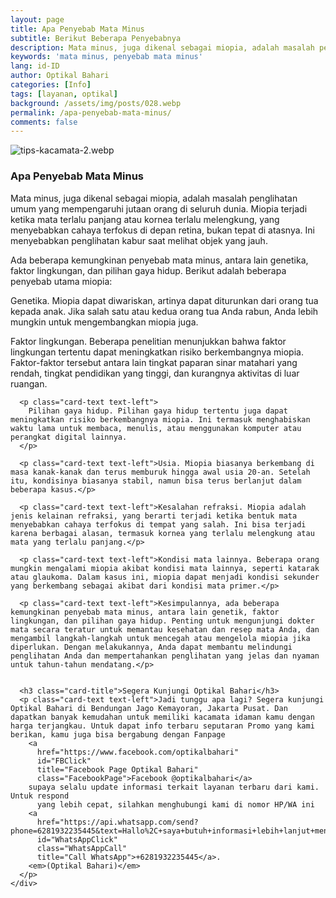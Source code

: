 ```yaml
---
layout: page
title: Apa Penyebab Mata Minus
subtitle: Berikut Beberapa Penyebabnya
description: Mata minus, juga dikenal sebagai miopia, adalah masalah penglihatan umum yang mempengaruhi jutaan orang di seluruh dunia
keywords: 'mata minus, penyebab mata minus'
lang: id-ID
author: Optikal Bahari
categories: [Info]
tags: [layanan, optikal]
background: /assets/img/posts/028.webp
permalink: /apa-penyebab-mata-minus/
comments: false
---
```


<div class="card-deck mb-3">
  <div class="card shadow p-3 mb-5 bg-white rounded">
    <img
      src="{{"/assets/img/posts/periksa-mata/periksa-mata-gratis-optikal-bahari-14.webp" | relative_url }}"
      class="card-img-top"
      alt="tips-kacamata-2.webp">
    <div class="card-body">
      <h3 class="card-title">Apa Penyebab Mata Minus</h3>
      <p class="card-text text-left">
        Mata minus, juga dikenal sebagai miopia, adalah masalah penglihatan umum yang mempengaruhi jutaan orang di seluruh dunia. Miopia terjadi ketika mata terlalu panjang atau kornea terlalu melengkung, yang menyebabkan cahaya terfokus di depan retina, bukan tepat di atasnya. Ini menyebabkan penglihatan kabur saat melihat objek yang jauh.
      </p>
      <p class="card-text text-left">
        Ada beberapa kemungkinan penyebab mata minus, antara lain genetika, faktor lingkungan, dan pilihan gaya hidup. Berikut adalah beberapa penyebab utama miopia:
      </p>
      <p class="card-text text-left">
        Genetika. Miopia dapat diwariskan, artinya dapat diturunkan dari orang tua kepada anak. Jika salah satu atau kedua orang tua Anda rabun, Anda lebih mungkin untuk mengembangkan miopia juga.
      </p>
      <p class="card-text text-left">
        Faktor lingkungan. Beberapa penelitian menunjukkan bahwa faktor lingkungan tertentu dapat meningkatkan risiko berkembangnya miopia. Faktor-faktor tersebut antara lain tingkat paparan sinar matahari yang rendah, tingkat pendidikan yang tinggi, dan kurangnya aktivitas di luar ruangan.
      </p>

      <p class="card-text text-left">
        Pilihan gaya hidup. Pilihan gaya hidup tertentu juga dapat meningkatkan risiko berkembangnya miopia. Ini termasuk menghabiskan waktu lama untuk membaca, menulis, atau menggunakan komputer atau perangkat digital lainnya.
      </p>

      <p class="card-text text-left">Usia. Miopia biasanya berkembang di masa kanak-kanak dan terus memburuk hingga awal usia 20-an. Setelah itu, kondisinya biasanya stabil, namun bisa terus berlanjut dalam beberapa kasus.</p>

      <p class="card-text text-left">Kesalahan refraksi. Miopia adalah jenis kelainan refraksi, yang berarti terjadi ketika bentuk mata menyebabkan cahaya terfokus di tempat yang salah. Ini bisa terjadi karena berbagai alasan, termasuk kornea yang terlalu melengkung atau mata yang terlalu panjang.</p>

      <p class="card-text text-left">Kondisi mata lainnya. Beberapa orang mungkin mengalami miopia akibat kondisi mata lainnya, seperti katarak atau glaukoma. Dalam kasus ini, miopia dapat menjadi kondisi sekunder yang berkembang sebagai akibat dari kondisi mata primer.</p>

      <p class="card-text text-left">Kesimpulannya, ada beberapa kemungkinan penyebab mata minus, antara lain genetik, faktor lingkungan, dan pilihan gaya hidup. Penting untuk mengunjungi dokter mata secara teratur untuk memantau kesehatan dan resep mata Anda, dan mengambil langkah-langkah untuk mencegah atau mengelola miopia jika diperlukan. Dengan melakukannya, Anda dapat membantu melindungi penglihatan Anda dan mempertahankan penglihatan yang jelas dan nyaman untuk tahun-tahun mendatang.</p>


      <h3 class="card-title">Segera Kunjungi Optikal Bahari</h3>
      <p class="card-text text-left">Jadi tunggu apa lagi? Segera kunjungi Optikal Bahari di Bendungan Jago Kemayoran, Jakarta Pusat. Dan dapatkan banyak kemudahan untuk memiliki kacamata idaman kamu dengan harga terjangkau. Untuk dapat info terbaru seputaran Promo yang kami berikan, kamu juga bisa bergabung dengan Fanpage
        <a
          href="https://www.facebook.com/optikalbahari"
          id="FBClick"
          title="Facebook Page Optikal Bahari"
          class="FacebookPage">Facebook @optikalbahari</a>
        supaya selalu update informasi terkait layanan terbaru dari kami. Untuk respond
          yang lebih cepat, silahkan menghubungi kami di nomor HP/WA ini
        <a
          href="https://api.whatsapp.com/send?phone=6281932235445&text=Hallo%2C+saya+butuh+informasi+lebih+lanjut+mengenai+Optikal+Bahari"
          id="WhatsAppClick"
          class="WhatsAppCall"
          title="Call WhatsApp">+6281932235445</a>.
        <em>(Optikal Bahari)</em>
      </p>
    </div>

  </div>
</div>

